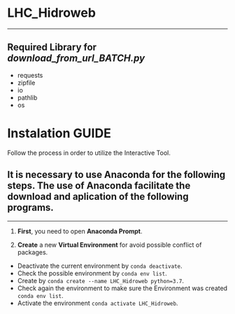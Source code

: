 # LHC_Hidroweb
---------------------
## Required Library for <i>download_from_url_BATCH.py</i>
- requests
- zipfile
- io
- pathlib
- os

# Instalation GUIDE
Follow the process in order to utilize the Interactive Tool.

## It is **necessary** to use Anaconda for the following steps. The use of Anaconda facilitate the download and aplication of the following programs.
-----------------------------------------
1. **First**, you need to open **Anaconda Prompt**.

2. **Create** a new **Virtual Environment** for avoid possible conflict of packages.
  - Deactivate the current environment by `conda deactivate`.
  - Check the possible environment by `conda env list`.
  - Create by `conda create --name LHC_Hidroweb python=3.7`.
  - Check again the environment to make sure the Environment was created `conda env list`.
  - Activate the environment `conda activate LHC_Hidroweb`.



